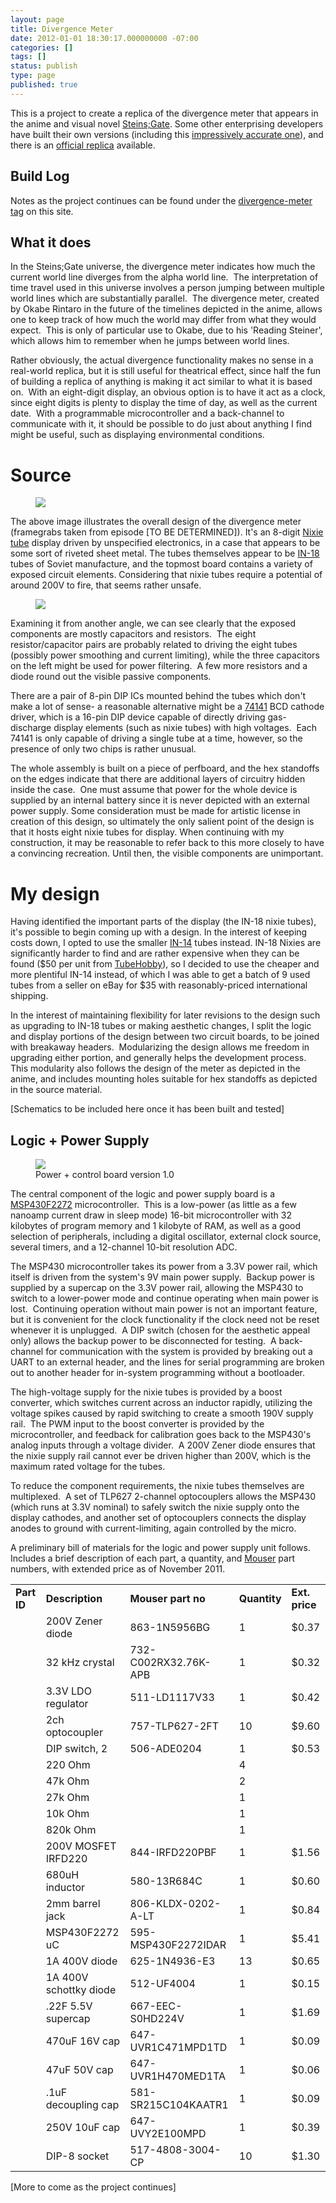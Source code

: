 ```yaml
---
layout: page
title: Divergence Meter
date: 2012-01-01 18:30:17.000000000 -07:00
categories: []
tags: []
status: publish
type: page
published: true
---
```


This is a project to create a replica of the divergence meter that appears in
the anime and visual novel [Steins;Gate][wikipedia]. Some other enterprising
developers have built their own versions (including this [impressively accurate
one][yt-other]), and there is an [official replica][replica] available.

[wikipedia]: https://en.wikipedia.org/wiki/Steins%3BGate
[yt-other]: http://www.youtube.com/watch?v=XJdBO3dPaws
[replica]: http://ibm5100.net/steinswiki/2011/09/05/official-steinsgate-divergence-meter-replica-being-sold-in-limited-quantities/

## Build Log

Notes as the project continues can be found under the
[divergence-meter tag][blog-tag] on this site.

[blog-tag]: /tag/divergence-meter.html

<h2>What it does</h2>

In the Steins;Gate universe, the divergence meter indicates how much the current
world line diverges from the alpha world line.  The interpretation of time
travel used in this universe involves a person jumping between multiple world
lines which are substantially parallel.  The divergence meter, created by Okabe
Rintaro in the future of the timelines depicted in the anime, allows one to keep
track of how much the world may differ from what they would expect.  This is
only of particular use to Okabe, due to his 'Reading Steiner', which allows him
to remember when he jumps between world lines.

Rather obviously, the actual divergence functionality makes no sense in a
real-world replica, but it is still useful for theatrical effect, since half the
fun of building a replica of anything is making it act similar to what it is
based on.  With an eight-digit display, an obvious option is to have it act as a
clock, since eight digits is plenty to display the time of day, as well as the
current date.  With a programmable microcontroller and a back-channel to
communicate with it, it should be possible to do just about anything I find
might be useful, such as displaying environmental conditions.

# Source

<figure>
    <img src="/images/2012/divergence-02.jpg" />
</figure>

The above image illustrates the overall design of the divergence meter
(framegrabs taken from episode [TO BE DETERMINED]). It's an 8-digit [Nixie
tube][nixie-wp] display driven by unspecified electronics, in a case that
appears to be some sort of riveted sheet metal. The tubes themselves appear to
be [IN-18][in-18] tubes of Soviet manufacture, and the topmost board contains a
variety of exposed circuit elements. Considering that nixie tubes require a
potential of around 200V to fire, that seems rather unsafe.

[nixie-wp]: https://en.wikipedia.org/wiki/Nixie_tube
[in-18]: http://www.tubehobby.com/show_det.php?det=6

<figure>
    <img src="/images/2012/divergence-01.jpg" />
</figure>

Examining it from another angle, we can see clearly that the exposed components
are mostly capacitors and resistors.  The eight resistor/capacitor pairs are
probably related to driving the eight tubes (possibly power smoothing and
current limiting), while the three capacitors on the left might be used for
power filtering.  A few more resistors and a diode round out the visible passive
components.

There are a pair of 8-pin DIP ICs mounted behind the tubes which don't make a
lot of sense- a reasonable alternative might be a [74141][74141] BCD cathode
driver, which is a 16-pin DIP device capable of directly driving gas-discharge
display elements (such as nixie tubes) with high voltages.  Each 74141 is only
capable of driving a single tube at a time, however, so the presence of only two
chips is rather unusual.

[74141]: http://www.g3ynh.info/digrdout/74141.html

The whole assembly is built on a piece of perfboard, and the hex standoffs on
the edges indicate that there are additional layers of circuitry hidden inside
the case.  One must assume that power for the whole device is supplied by an
internal battery since it is never depicted with an external power supply. Some
consideration must be made for artistic license in creation of this design, so
ultimately the only salient point of the design is that it hosts eight nixie
tubes for display. When continuing with my construction, it may be reasonable to
refer back to this more closely to have a convincing recreation. Until then, the
visible components are unimportant.

# My design

Having identified the important parts of the display (the IN-18 nixie tubes),
it's possible to begin coming up with a design. In the interest of keeping costs
down, I opted to use the smaller [IN-14][in-14] tubes instead. IN-18 Nixies are
significantly harder to find and are rather expensive when they can be found
($50 per unit from [TubeHobby][tubehobby]), so I decided to use the cheaper and
more plentiful IN-14 instead, of which I was able to get a batch of 9 used tubes
from a seller on eBay for $35 with reasonably-priced international shipping.

[in-14]: http://tubehobby.com/show_det.php?det=13
[tubehobby]: http://www.tubehobby.com/show_det.php?det=6

In the interest of maintaining flexibility for later revisions to the design
such as upgrading to IN-18 tubes or making aesthetic changes, I split the logic
and display portions of the design between two circuit boards, to be joined with
breakaway headers.  Modularizing the design allows me freedom in upgrading
either portion, and generally helps the development process.  This modularity
also follows the design of the meter as depicted in the anime, and includes
mounting holes suitable for hex standoffs as depicted in the source
material.

\[Schematics to be included here once it has been built and tested\]

## Logic + Power Supply

<figure>
    <img src="/images/2012/gvsX71.png" />
    <figcaption>Power + control board version 1.0</figcaption>
</figure>


The central component of the logic and power supply board is a <a
href="http://www.ti.com/product/msp430f2272">MSP430F2272</a> microcontroller. 
This is a low-power (as little as a few nanoamp current draw in sleep mode)
16-bit microcontroller with 32 kilobytes of program memory and 1 kilobyte of
RAM, as well as a good selection of peripherals, including a digital oscillator,
external clock source, several timers, and a 12-channel 10-bit resolution
ADC.

The MSP430 microcontroller takes its power from a 3.3V power rail, which itself
is driven from the system's 9V main power supply.  Backup power is supplied by a
supercap on the 3.3V power rail, allowing the MSP430 to switch to a lower-power
mode and continue operating when main power is lost.  Continuing operation
without main power is not an important feature, but it is convenient for the
clock functionality if the clock need not be reset whenever it is unplugged.  A
DIP switch (chosen for the aesthetic appeal only) allows the backup power to be
disconnected for testing.  A back-channel for communication with the system is
provided by breaking out a UART to an external header, and the lines for serial
programming are broken out to another header for in-system programming without a
bootloader.

The high-voltage supply for the nixie tubes is provided by a boost converter,
which switches current across an inductor rapidly, utilizing the voltage spikes
caused by rapid switching to create a smooth 190V supply rail.  The PWM input to
the boost converter is provided by the microcontroller, and feedback for
calibration goes back to the MSP430's analog inputs through a voltage divider. 
A 200V Zener diode ensures that the nixie supply rail cannot ever be driven
higher than 200V, which is the maximum rated voltage for the tubes.

To reduce the component requirements, the nixie tubes themselves are
multiplexed.  A set of TLP627 2-channel optocouplers allows the MSP430 (which
runs at 3.3V nominal) to safely switch the nixie supply onto the display
cathodes, and another set of optocouplers connects the display anodes to ground
with current-limiting, again controlled by the micro.

A preliminary bill of materials for the logic and power supply unit follows. Includes a brief description of each part, a quantity, and <a href="http://www.mouser.com">Mouser</a> part numbers, with extended price as of November 2011.

<table>
<tbody>
<tr>
<td><strong>Part ID</strong></td>
<td><strong>Description</strong></td>
<td><strong>Mouser part no</strong></td>
<td><strong>Quantity</strong></td>
<td><strong>Ext. price</strong></td>
</tr>
<tr>
<td></td>
<td>200V Zener diode</td>
<td>863-1N5956BG</td>
<td>1</td>
<td>$0.37</td>
</tr>
<tr>
<td></td>
<td>32 kHz crystal</td>
<td>732-C002RX32.76K-APB</td>
<td>1</td>
<td>$0.32</td>
</tr>
<tr>
<td></td>
<td>3.3V LDO regulator</td>
<td>511-LD1117V33</td>
<td>1</td>
<td>$0.42</td>
</tr>
<tr>
<td></td>
<td>2ch optocoupler</td>
<td>757-TLP627-2FT</td>
<td>10</td>
<td>$9.60</td>
</tr>
<tr>
<td></td>
<td>DIP switch, 2</td>
<td>506-ADE0204</td>
<td>1</td>
<td>$0.53</td>
</tr>
<tr>
<td></td>
<td>220 Ohm</td>
<td></td>
<td>4</td>
<td></td>
</tr>
<tr>
<td></td>
<td>47k Ohm</td>
<td></td>
<td>2</td>
<td></td>
</tr>
<tr>
<td></td>
<td>27k Ohm</td>
<td></td>
<td>1</td>
<td></td>
</tr>
<tr>
<td></td>
<td>10k Ohm</td>
<td></td>
<td>1</td>
<td></td>
</tr>
<tr>
<td></td>
<td>820k Ohm</td>
<td></td>
<td>1</td>
<td></td>
</tr>
<tr>
<td></td>
<td>200V MOSFET IRFD220</td>
<td>844-IRFD220PBF</td>
<td>1</td>
<td>$1.56</td>
</tr>
<tr>
<td></td>
<td>680uH inductor</td>
<td>580-13R684C</td>
<td>1</td>
<td>$0.60</td>
</tr>
<tr>
<td></td>
<td>2mm barrel jack</td>
<td>806-KLDX-0202-A-LT</td>
<td>1</td>
<td>$0.84</td>
</tr>
<tr>
<td></td>
<td>MSP430F2272 uC</td>
<td>595-MSP430F2272IDAR</td>
<td>1</td>
<td>$5.41</td>
</tr>
<tr>
<td></td>
<td>1A 400V diode</td>
<td>625-1N4936-E3</td>
<td>13</td>
<td>$0.65</td>
</tr>
<tr>
<td></td>
<td>1A 400V schottky diode</td>
<td>512-UF4004</td>
<td>1</td>
<td>$0.15</td>
</tr>
<tr>
<td></td>
<td>.22F 5.5V supercap</td>
<td>667-EEC-S0HD224V</td>
<td>1</td>
<td>$1.69</td>
</tr>
<tr>
<td></td>
<td>470uF 16V cap</td>
<td>647-UVR1C471MPD1TD</td>
<td>1</td>
<td>$0.09</td>
</tr>
<tr>
<td></td>
<td>47uF 50V cap</td>
<td>647-UVR1H470MED1TA</td>
<td>1</td>
<td>$0.06</td>
</tr>
<tr>
<td></td>
<td>.1uF decoupling cap</td>
<td>581-SR215C104KAATR1</td>
<td>1</td>
<td>$0.09</td>
</tr>
<tr>
<td></td>
<td>250V 10uF cap</td>
<td>647-UVY2E100MPD</td>
<td>1</td>
<td>$0.39</td>
</tr>
<tr>
<td></td>
<td>DIP-8 socket</td>
<td>517-4808-3004-CP</td>
<td>10</td>
<td>$1.30</td>
</tr>
</tbody>
</table>

\[More to come as the project continues\]
